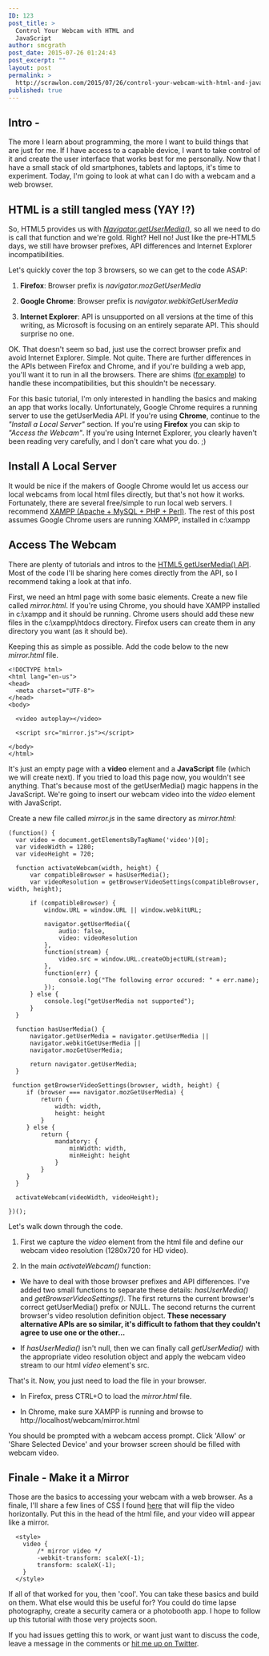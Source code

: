 ```yaml
---
ID: 123
post_title: >
  Control Your Webcam with HTML and
  JavaScript
author: smcgrath
post_date: 2015-07-26 01:24:43
post_excerpt: ""
layout: post
permalink: >
  http://scrawlon.com/2015/07/26/control-your-webcam-with-html-and-javascript/
published: true
---
```

## Intro -

The more I learn about programming, the more I want to build things that are just for me. If I have access to a capable device, I want to take control of it and create the user interface that works best for me personally. Now that I have a small stack of old smartphones, tablets and laptops, it's time to experiment. Today, I'm going to look at what can I do with a webcam and a web browser.

## HTML is a still tangled mess (YAY !?)

So, HTML5 provides us with *[Navigator.getUserMedia()][1]*, so all we need to do is call that function and we're gold. Right? Hell no! Just like the pre-HTML5 days, we still have browser prefixes, API differences and Internet Explorer incompatibilities.

Let's quickly cover the top 3 browsers, so we can get to the code ASAP:

1.  **Firefox**: Browser prefix is *navigator.mozGetUserMedia*

2.  **Google Chrome**: Browser prefix is *navigator.webkitGetUserMedia*

3.  **Internet Explorer**: API is unsupported on all versions at the time of this writing, as Microsoft is focusing on an entirely separate API. This should surprise no one.

OK. That doesn't seem so bad, just use the correct browser prefix and avoid Internet Explorer. Simple. Not quite. There are further differences in the APIs between Firefox and Chrome, and if you're building a web app, you'll want it to run in all the browsers. There are shims ([for example][2]) to handle these incompatibilities, but this shouldn't be necessary.

For this basic tutorial, I'm only interested in handling the basics and making an app that works locally. Unfortunately, Google Chrome requires a running server to use the getUserMedia API. If you're using **Chrome**, continue to the *"Install a Local Server"* section. If you're using **Firefox** you can skip to *"Access the Webcam"*. If you're using Internet Explorer, you clearly haven't been reading very carefully, and I don't care what you do. ;)

## Install A Local Server

It would be nice if the makers of Google Chrome would let us access our local webcams from local html files directly, but that's not how it works. Fortunately, there are several free/simple to run local web servers. I recommend [XAMPP (Apache + MySQL + PHP + Perl)][3]. The rest of this post assumes Google Chrome users are running XAMPP, installed in c:\xampp

## Access The Webcam

There are plenty of tutorials and intros to the [HTML5 getUserMedia() API][4]. Most of the code I'll be sharing here comes directly from the API, so I recommend taking a look at that info.

First, we need an html page with some basic elements. Create a new file called *mirror.html*. If you're using Chrome, you should have XAMPP installed in c:\xampp and it should be running. Chrome users should add these new files in the c:\xampp\htdocs directory. Firefox users can create them in any directory you want (as it should be).

Keeping this as simple as possible. Add the code below to the new *mirror.html* file.

    <!DOCTYPE html>
    <html lang="en-us">
    <head>
      <meta charset="UTF-8">
    </head>
    <body>
    
      <video autoplay></video>
    
      <script src="mirror.js"></script>
    
    </body>
    </html>
    

It's just an empty page with a **video** element and a **JavaScript** file (which we will create next). If you tried to load this page now, you wouldn't see anything. That's because most of the getUserMedia() magic happens in the JavaScript. We're going to insert our webcam video into the *video* element with JavaScript.

Create a new file called *mirror.js* in the same directory as *mirror.html*:

    (function() {
      var video = document.getElementsByTagName('video')[0];
      var videoWidth = 1280;
      var videoHeight = 720;
    
      function activateWebcam(width, height) {
          var compatibleBrowser = hasUserMedia();
          var videoResolution = getBrowserVideoSettings(compatibleBrowser, width, height);
    
          if (compatibleBrowser) {
              window.URL = window.URL || window.webkitURL;
    
              navigator.getUserMedia({
                  audio: false,
                  video: videoResolution
              },
              function(stream) {
                  video.src = window.URL.createObjectURL(stream);
              },
              function(err) {
                  console.log("The following error occured: " + err.name);
              });
          } else {
              console.log("getUserMedia not supported");
          }
      }
    
      function hasUserMedia() {
          navigator.getUserMedia = navigator.getUserMedia ||
          navigator.webkitGetUserMedia ||
          navigator.mozGetUserMedia;
    
          return navigator.getUserMedia;
      }
    
     function getBrowserVideoSettings(browser, width, height) {
         if (browser === navigator.mozGetUserMedia) {
             return {
                 width: width,
                 height: height
             }
         } else {
             return {
                 mandatory: {
                     minWidth: width,
                     minHeight: height
                 }
             }
         }
      }
    
      activateWebcam(videoWidth, videoHeight);
    
    })();
    

Let's walk down through the code.

1.  First we capture the *video* element from the html file and define our webcam video resolution (1280x720 for HD video).

2.  In the main *activateWebcam()* function:

*   We have to deal with those browser prefixes and API differences. I've added two small functions to separate these details: *hasUserMedia()* and *getBrowserVideoSettings()*. The first returns the current browser's correct getUserMedia() prefix or NULL. The second returns the current browser's video resolution definition object. **These necessary alternative APIs are so similar, it's difficult to fathom that they couldn't agree to use one or the other...**

*   If *hasUserMedia()* isn't null, then we can finally call *getUserMedia()* with the appropriate video resolution object and apply the webcam video stream to our html *video* element's src.

That's it. Now, you just need to load the file in your browser.

*   In Firefox, press CTRL+O to load the *mirror.html* file.

*   In Chrome, make sure XAMPP is running and browse to http://localhost/webcam/mirror.html

You should be prompted with a webcam access prompt. Click 'Allow' or 'Share Selected Device' and your browser screen should be filled with webcam video.

## Finale - Make it a Mirror

Those are the basics to accessing your webcam with a web browser. As a finale, I'll share a few lines of CSS I found [here][5] that will flip the video horizontally. Put this in the head of the html file, and your video will appear like a mirror.

      <style>
        video {
            /* mirror video */
            -webkit-transform: scaleX(-1);
            transform: scaleX(-1);
        }
      </style>
    

If all of that worked for you, then 'cool'. You can take these basics and build on them. What else would this be useful for? You could do time lapse photography, create a security camera or a photobooth app. I hope to follow up this tutorial with those very projects soon.

If you had issues getting this to work, or want just want to discuss the code, leave a message in the comments or [hit me up on Twitter][6].

 [1]: https://developer.mozilla.org/en-US/docs/Web/API/Navigator/getUserMedia
 [2]: https://github.com/addyosmani/getUserMedia.js/
 [3]: https://www.apachefriends.org/index.html
 [4]: http://www.html5rocks.com/en/tutorials/getusermedia/intro/
 [5]: http://christianheilmann.com/2013/07/19/flipping-the-image-when-accessing-the-laptop-camera-with-getusermedia/
 [6]: https://twitter.com/scrawlon